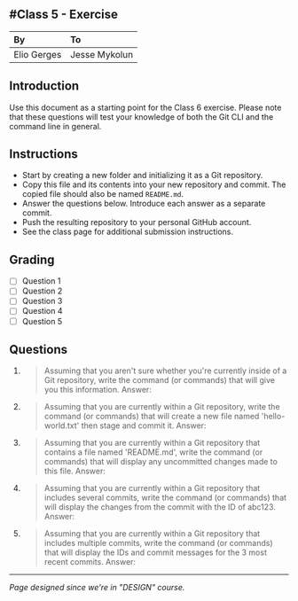 
#Class 5 - Exercise
---
|By|To|
|:-------------|:--------------|
|Elio Gerges|Jesse Mykolun|

## Introduction
Use this document as a starting point for the Class 6 exercise. Please note that these questions will test your knowledge of both the Git CLI and the command line in general.

## Instructions
- Start by creating a new folder and initializing it as a Git repository.
- Copy this file and its contents into your new repository and commit. The copied file should also be named `README.md`.
- Answer the questions below. Introduce each answer as a separate commit.
- Push the resulting repository to your personal GitHub account.
- See the class page for additional submission instructions.

## Grading
- [ ] Question 1
- [ ] Question 2
- [ ] Question 3
- [ ] Question 4
- [ ] Question 5

## Questions
1. > Assuming that you aren't sure whether you're currently inside of a Git repository, write the command (or commands) that will give you this information.
Answer: 

2. > Assuming that you are currently within a Git repository, write the command (or commands) that will create a new file named 'hello-world.txt' then stage and commit it.
Answer: 

3. > Assuming that you are currently within a Git repository that contains a file named 'README.md', write the command (or commands) that will display any uncommitted changes made to this file.
Answer: 

4. > Assuming that you are currently within a Git repository that includes several commits, write the command (or commands) that will display the changes from the commit with the ID of abc123.
Answer: 

5. > Assuming that you are currently within a Git repository that includes multiple commits, write the command (or commands) that will display the IDs and commit messages for the 3 most recent commits.
Answer: 

---
*Page designed since we're in "DESIGN" course.*